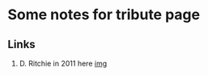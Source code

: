 # Some notes for tribute page

## Links

1. D. Ritchie in 2011 here [img](https://upload.wikimedia.org/wikipedia/commons/thumb/2/23/Dennis_Ritchie_2011.jpg/220px-Dennis_Ritchie_2011.jpg)
